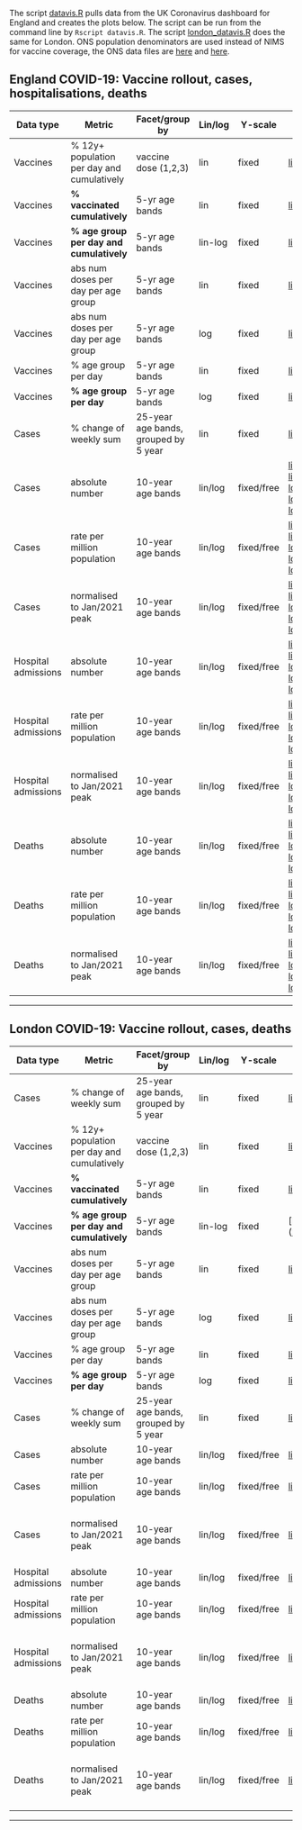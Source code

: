 The script [datavis.R](https://github.com/mbkoltai/uk_covid_datavis/blob/master/datavis.R) pulls data from the UK Coronavirus dashboard for England and creates the plots below. The script can be run from the command line by `Rscript datavis.R`.
The script [london_datavis.R](https://github.com/mbkoltai/uk_covid_datavis/blob/master/london_datavis.R) does the same for London.
ONS population denominators are used instead of NIMS for vaccine coverage, the ONS data files are [here](https://github.com/mbkoltai/uk_covid_datavis/blob/master/ONS_2019_midpoint_population_estim_modified.csv) and [here](https://github.com/mbkoltai/uk_covid_datavis/blob/master/ons_all_age_groups_uk_england_2019.csv).

## England COVID-19: Vaccine rollout, cases, hospitalisations, deaths


| Data type           | Metric                                     | Facet/group by                   | Lin/log | Y-scale    | Link | comment         |
  |---------------------|--------------------------------------------|--------------------------------------|---------|------------|---------------------------------------------------------------------------------------------------------------------------------------------------------------------------------------------------------------------------------------------------------------------------------------------------------------------------------------------------------------------------------------------------------------------------------------------------------------------------------------------------------------------------------------------------------------------------------------------------------------------------------------------------------------------------------------------------------------------------------------------------------------------------------------------------------------------------------------------------------------------------------------------------------------------------------------------------------------------------------------------------------------------------------------------------------------------------------------|-----------------|
  | Vaccines            | % 12y+ population per day and cumulatively | vaccine dose (1,2,3)                 | lin     | fixed      | [link](https://github.com/mbkoltai/uk_covid_datavis/raw/master/vaccine_data/vaccine_allage_phaseportrait_3rows.png)        |                 |
  | Vaccines            | **% vaccinated cumulatively**                  | 5-yr age bands                       | lin     | fixed      | [link](https://github.com/mbkoltai/uk_covid_datavis/raw/master/vaccine_data/vaccine_by_age_cumul.png) |                 |
  | Vaccines            | **% age group per day and cumulatively**       | 5-yr age bands                       | lin-log | fixed      | [link](https://github.com/mbkoltai/uk_covid_datavis/raw/master/vaccine_data/vaccine_by_age_phaseportrait_both_doses_line_log.png) |                 |
  | Vaccines            | abs num doses per day per age group        | 5-yr age bands                       | lin     | fixed      | [link](https://github.com/mbkoltai/uk_covid_datavis/raw/master/vaccine_data/vaccine_by_age_rate_absnum_lin.png)          |                 |
  | Vaccines            | abs num doses per day per age group        | 5-yr age bands                       | log     | fixed      | [link](https://github.com/mbkoltai/uk_covid_datavis/raw/master/vaccine_data/vaccine_by_age_rate_absnum_log.png) |                 |
  | Vaccines            | % age group per day                        | 5-yr age bands                       | lin     | fixed      | [link](https://github.com/mbkoltai/uk_covid_datavis/raw/master/vaccine_data/vaccine_by_age_rate_lin.png)    |                 |
  | Vaccines            | **% age group per day**                        | 5-yr age bands                       | log     | fixed      | [link](https://raw.githubusercontent.com/mbkoltai/uk_covid_datavis/master/vaccine_data/vaccine_by_age_rate_log.png)   |                 |
  | Cases               | % change of weekly sum                     | 25-year age bands, grouped by 5 year | lin     | fixed      | [link](https://raw.githubusercontent.com/mbkoltai/uk_covid_datavis/master/england_cases_age_4groups_rollingsum_change.png)  |                 |
  | Cases               | absolute number                | 10-year age bands                    | lin/log | fixed/free |   [linear_nofacet](https://raw.githubusercontent.com/mbkoltai/uk_covid_datavis/master/cases_hosp_deaths_from_2021_10_01/england_cases_by_age_lineplot_linear_nofacet_absnum.png)    [linear_free_facet](https://raw.githubusercontent.com/mbkoltai/uk_covid_datavis/master/cases_hosp_deaths_from_2021_10_01/england_cases_by_age_lineplot_linear_absnum.png)  [log_nofacet](https://raw.githubusercontent.com/mbkoltai/uk_covid_datavis/master/cases_hosp_deaths_from_2021_10_01/england_cases_by_age_lineplot_log_nofacet_absnum.png)  [log_free_facet](https://raw.githubusercontent.com/mbkoltai/uk_covid_datavis/master/cases_hosp_deaths_from_2021_10_01/england_cases_by_age_lineplot_log_absnum.png)  [log_fixed_facet](https://raw.githubusercontent.com/mbkoltai/uk_covid_datavis/master/cases_hosp_deaths_from_2021_10_01/england_cases_by_age_lineplot_log_yfixed_absnum.png)   | from 2021/07/01 |
  | Cases               | rate per million population                | 10-year age bands                    | lin/log | fixed/free | [linear_nofacet](https://raw.githubusercontent.com/mbkoltai/uk_covid_datavis/master/cases_hosp_deaths_from_2021_10_01/england_cases_by_age_lineplot_linear_nofacet_rate.png)  [linear_free_facet](https://raw.githubusercontent.com/mbkoltai/uk_covid_datavis/master/cases_hosp_deaths_from_2021_10_01/england_cases_by_age_lineplot_linear_rate.png)  [log_nofacet](https://raw.githubusercontent.com/mbkoltai/uk_covid_datavis/master/cases_hosp_deaths_from_2021_10_01/england_cases_by_age_lineplot_log_nofacet_rate.png)   [log_free_facet](https://raw.githubusercontent.com/mbkoltai/uk_covid_datavis/master/cases_hosp_deaths_from_2021_10_01/england_cases_by_age_lineplot_log_rate.png)   [log_fixed_facet](https://raw.githubusercontent.com/mbkoltai/uk_covid_datavis/master/cases_hosp_deaths_from_2021_10_01/england_cases_by_age_lineplot_log_yfixed_rate.png) | from 2021/07/01 |
  | Cases               | normalised to Jan/2021 peak                | 10-year age bands                    | lin/log | fixed/free | [linear_nofacet](https://raw.githubusercontent.com/mbkoltai/uk_covid_datavis/master/cases_hosp_deaths_from_2021_10_01/england_cases_by_age_lineplot_linear_nofacet_absnum_peak_norm.png)  [linear_free_facet](https://raw.githubusercontent.com/mbkoltai/uk_covid_datavis/master/cases_hosp_deaths_from_2021_10_01/england_cases_by_age_lineplot_linear_absnum_peak_norm.png)  [log_nofacet](https://raw.githubusercontent.com/mbkoltai/uk_covid_datavis/master/cases_hosp_deaths_from_2021_10_01/england_cases_by_age_lineplot_log_nofacet_absnum_peak_norm.png)   [log_free_facet](https://raw.githubusercontent.com/mbkoltai/uk_covid_datavis/master/cases_hosp_deaths_from_2021_10_01/england_cases_by_age_lineplot_log_absnum_peak_norm.png)  [log_fixed_facet](https://raw.githubusercontent.com/mbkoltai/uk_covid_datavis/master/cases_hosp_deaths_from_2021_10_01/england_cases_by_age_lineplot_log_yfixed_absnum_peak_norm.png) | from 2021/07/01, normalised to Jan/2021 peak |
  | Hospital admissions               | absolute number                | 10-year age bands                    | lin/log | fixed/free |  [linear_nofacet](https://raw.githubusercontent.com/mbkoltai/uk_covid_datavis/master/cases_hosp_deaths_from_2021_10_01/england_admissions_by_age_lineplot_linear_nofacet_absnum.png)  [linear_free_facet](https://raw.githubusercontent.com/mbkoltai/uk_covid_datavis/master/cases_hosp_deaths_from_2021_10_01/england_admissions_by_age_lineplot_linear_absnum.png)  [log_nofacet](https://raw.githubusercontent.com/mbkoltai/uk_covid_datavis/master/cases_hosp_deaths_from_2021_10_01/england_admissions_by_age_lineplot_log_nofacet_absnum.png)  [log_free_facet](https://raw.githubusercontent.com/mbkoltai/uk_covid_datavis/master/cases_hosp_deaths_from_2021_10_01/england_admissions_by_age_lineplot_log_absnum.png)  [log_fixed_facet](https://raw.githubusercontent.com/mbkoltai/uk_covid_datavis/master/cases_hosp_deaths_from_2021_10_01/england_admissions_by_age_lineplot_log_yfixed_absnum.png) | from 2021/07/01 |
  | Hospital admissions               | rate per million population                | 10-year age bands                    | lin/log | fixed/free |  [linear_nofacet](https://raw.githubusercontent.com/mbkoltai/uk_covid_datavis/master/cases_hosp_deaths_from_2021_10_01/england_admissions_by_age_lineplot_linear_nofacet_rate.png)  [linear_free_facet](https://raw.githubusercontent.com/mbkoltai/uk_covid_datavis/master/cases_hosp_deaths_from_2021_10_01/england_admissions_by_age_lineplot_linear_rate.png)  [log_nofacet](https://raw.githubusercontent.com/mbkoltai/uk_covid_datavis/master/cases_hosp_deaths_from_2021_10_01/england_admissions_by_age_lineplot_log_nofacet_rate.png)  [log_free_facet](https://raw.githubusercontent.com/mbkoltai/uk_covid_datavis/master/cases_hosp_deaths_from_2021_10_01/england_admissions_by_age_lineplot_log_rate.png)  [log_fixed_facet](https://raw.githubusercontent.com/mbkoltai/uk_covid_datavis/master/cases_hosp_deaths_from_2021_10_01/england_admissions_by_age_lineplot_log_yfixed_rate.png) | from 2021/07/01 |
  | Hospital admissions               | normalised to Jan/2021 peak                | 10-year age bands                    | lin/log | fixed/free |  [linear_nofacet](https://raw.githubusercontent.com/mbkoltai/uk_covid_datavis/master/cases_hosp_deaths_from_2021_10_01/england_admissions_by_age_lineplot_linear_nofacet_absnum_peak_norm.png)  [linear_free_facet](https://raw.githubusercontent.com/mbkoltai/uk_covid_datavis/master/cases_hosp_deaths_from_2021_10_01/england_admissions_by_age_lineplot_linear_absnum_peak_norm.png)  [log_nofacet](https://raw.githubusercontent.com/mbkoltai/uk_covid_datavis/master/cases_hosp_deaths_from_2021_10_01/england_admissions_by_age_lineplot_log_nofacet_absnum_peak_norm.png)  [log_free_facet](https://raw.githubusercontent.com/mbkoltai/uk_covid_datavis/master/cases_hosp_deaths_from_2021_10_01/england_admissions_by_age_lineplot_log_absnum_peak_norm.png)  [log_fixed_facet](https://raw.githubusercontent.com/mbkoltai/uk_covid_datavis/master/cases_hosp_deaths_from_2021_10_01/england_admissions_by_age_lineplot_log_yfixed_absnum_peak_norm.png) | from 2021/07/01, normalised to Jan/2021 peak |
  | Deaths               | absolute number                | 10-year age bands                    | lin/log | fixed/free |  [linear_nofacet](https://raw.githubusercontent.com/mbkoltai/uk_covid_datavis/master/cases_hosp_deaths_from_2021_10_01/england_deaths_by_age_lineplot_linear_nofacet_absnum.png)  [linear_free_facet](https://raw.githubusercontent.com/mbkoltai/uk_covid_datavis/master/cases_hosp_deaths_from_2021_10_01/england_deaths_by_age_lineplot_linear_absnum.png)  [log_nofacet](https://raw.githubusercontent.com/mbkoltai/uk_covid_datavis/master/cases_hosp_deaths_from_2021_10_01/england_deaths_by_age_lineplot_log_nofacet_absnum.png)  [log_free_facet](https://raw.githubusercontent.com/mbkoltai/uk_covid_datavis/master/cases_hosp_deaths_from_2021_10_01/england_deaths_by_age_lineplot_log_absnum.png)  [log_fixed_facet](https://raw.githubusercontent.com/mbkoltai/uk_covid_datavis/master/cases_hosp_deaths_from_2021_10_01/england_deaths_by_age_lineplot_log_yfixed_absnum.png) | from 2021/07/01 |
  | Deaths               | rate per million population                | 10-year age bands                    | lin/log | fixed/free |  [linear_nofacet](https://raw.githubusercontent.com/mbkoltai/uk_covid_datavis/master/cases_hosp_deaths_from_2021_10_01/england_deaths_by_age_lineplot_linear_nofacet_rate.png)  [linear_free_facet](https://raw.githubusercontent.com/mbkoltai/uk_covid_datavis/master/cases_hosp_deaths_from_2021_10_01/england_deaths_by_age_lineplot_linear_rate.png)  [log_nofacet](https://raw.githubusercontent.com/mbkoltai/uk_covid_datavis/master/cases_hosp_deaths_from_2021_10_01/england_deaths_by_age_lineplot_log_nofacet_rate.png)  [log_free_facet](https://raw.githubusercontent.com/mbkoltai/uk_covid_datavis/master/cases_hosp_deaths_from_2021_10_01/england_deaths_by_age_lineplot_log_rate.png)  [log_fixed_facet](https://raw.githubusercontent.com/mbkoltai/uk_covid_datavis/master/cases_hosp_deaths_from_2021_10_01/england_deaths_by_age_lineplot_log_yfixed_rate.png)                                                             | from 2021/07/01 |
  | Deaths               | normalised to Jan/2021 peak                | 10-year age bands                    | lin/log | fixed/free |  [linear_nofacet](https://raw.githubusercontent.com/mbkoltai/uk_covid_datavis/master/cases_hosp_deaths_from_2021_10_01/england_deaths_by_age_lineplot_linear_nofacet_absnum_peak_norm.png)  [linear_free_facet](https://raw.githubusercontent.com/mbkoltai/uk_covid_datavis/master/cases_hosp_deaths_from_2021_10_01/england_deaths_by_age_lineplot_linear_absnum_peak_norm.png)  [log_nofacet](https://raw.githubusercontent.com/mbkoltai/uk_covid_datavis/master/cases_hosp_deaths_from_2021_10_01/england_deaths_by_age_lineplot_log_nofacet_absnum_peak_norm.png)  [log_free_facet](https://raw.githubusercontent.com/mbkoltai/uk_covid_datavis/master/cases_hosp_deaths_from_2021_10_01/england_deaths_by_age_lineplot_log_absnum_peak_norm.png)  [log_fixed_facet](https://raw.githubusercontent.com/mbkoltai/uk_covid_datavis/master/cases_hosp_deaths_from_2021_10_01/england_deaths_by_age_lineplot_log_yfixed_absnum_peak_norm.png)  | from 2021/07/01, normalised to Jan/2021 peak |

****

## London COVID-19: Vaccine rollout, cases, deaths

| Data type           | Metric                                     | Facet/group by                   | Lin/log | Y-scale    | Link | comment         |
  |---------------------|--------------------------------------------|--------------------------------------|---------|------------|---------------------------------------------------------------------------------------------------------------------------------------------------------------------------------------------------------------------------------------------------------------------------------------------------------------------------------------------------------------------------------------------------------------------------------------------------------------------------------------------------------------------------------------------------------------------------------------------------------------------------------------------------------------------------------------------------------------------------------------------------------------------------------------------------------------------------------------------------------------------------------------------------------------------------------------------------------------------------------------------------------------------------------------------------------------------------------------|-----------------|
  | Cases               | % change of weekly sum                     | 25-year age bands, grouped by 5 year | lin     | fixed      | [link](https://raw.githubusercontent.com/mbkoltai/uk_covid_datavis/master/london/london_cases_age_4groups_rollingsum_change.png)   |                 |
  | Vaccines            | % 12y+ population per day and cumulatively | vaccine dose (1,2,3)                 | lin     | fixed      | [link](https://github.com/mbkoltai/uk_covid_datavis/raw/master/vaccine_data/vaccine_allage_phaseportrait_3rows.png)                                          |                 |
  | Vaccines            | **% vaccinated cumulatively**                  | 5-yr age bands                       | lin     | fixed      | [link](https://github.com/mbkoltai/uk_covid_datavis/raw/master/vaccine_data/vaccine_by_age_cumul.png)  |                 |
  | Vaccines            | **% age group per day and cumulatively**       | 5-yr age bands                       | lin-log | fixed      | [link](https://github.com/mbkoltai/uk_covid_datavis/raw/master/vaccine_data/vaccine_by_age_phaseportrait_both_doses_line_log.png |                 |
  | Vaccines            | abs num doses per day per age group        | 5-yr age bands                       | lin     | fixed      | [link](https://github.com/mbkoltai/uk_covid_datavis/raw/master/vaccine_data/vaccine_by_age_rate_absnum_lin.png) |                 |
  | Vaccines            | abs num doses per day per age group        | 5-yr age bands                       | log     | fixed      | [link](https://github.com/mbkoltai/uk_covid_datavis/raw/master/vaccine_data/vaccine_by_age_rate_absnum_log.png) |                 |
  | Vaccines            | % age group per day                        | 5-yr age bands                       | lin     | fixed      | [link](https://github.com/mbkoltai/uk_covid_datavis/raw/master/vaccine_data/vaccine_by_age_rate_lin.png) |                 |
  | Vaccines            | **% age group per day**                        | 5-yr age bands                       | log     | fixed      | [link](https://raw.githubusercontent.com/mbkoltai/uk_covid_datavis/master/london/vaccine_data/vaccine_by_age_rate_log.png) |                 |
  | Cases               | % change of weekly sum                     | 25-year age bands, grouped by 5 year | lin     | fixed      | [link](https://raw.githubusercontent.com/mbkoltai/uk_covid_datavis/master/london/london_cases_age_4groups_rollingsum_change.png)  |                 |
  | Cases               | absolute number                | 10-year age bands | lin/log | fixed/free |  [linear_nofacet](https://raw.githubusercontent.com/mbkoltai/uk_covid_datavis/master/london/cases_hosp_deaths_from_2021_10_01/london_cases_by_age_lineplot_linear_nofacet_absnum.png)  [linear_free_facet](https://raw.githubusercontent.com/mbkoltai/uk_covid_datavis/master/london/cases_hosp_deaths_from_2021_10_01/london_cases_by_age_lineplot_linear_absnum.png)  [log_nofacet](https://raw.githubusercontent.com/mbkoltai/uk_covid_datavis/master/london/cases_hosp_deaths_from_2021_10_01/london_cases_by_age_lineplot_log_nofacet_absnum.png)  [log_free_facet](https://raw.githubusercontent.com/mbkoltai/uk_covid_datavis/master/london/cases_hosp_deaths_from_2021_10_01/london_cases_by_age_lineplot_log_absnum.png)  [log_fixed_facet](https://raw.githubusercontent.com/mbkoltai/uk_covid_datavis/master/london/cases_hosp_deaths_from_2021_10_01/london_cases_by_age_lineplot_log_yfixed_absnum.png) | from 2021/07/01 |
  | Cases               | rate per million population | 10-year age bands | lin/log | fixed/free |  [linear_nofacet](https://raw.githubusercontent.com/mbkoltai/uk_covid_datavis/master/london/cases_hosp_deaths_from_2021_10_01/london_cases_by_age_lineplot_linear_nofacet_rate.png)  [linear_free_facet](https://raw.githubusercontent.com/mbkoltai/uk_covid_datavis/master/london/cases_hosp_deaths_from_2021_10_01/london_cases_by_age_lineplot_linear_rate.png)  [log_nofacet](https://raw.githubusercontent.com/mbkoltai/uk_covid_datavis/master/london/cases_hosp_deaths_from_2021_10_01/london_cases_by_age_lineplot_log_nofacet_rate.png)  [log_free_facet](https://raw.githubusercontent.com/mbkoltai/uk_covid_datavis/master/london/cases_hosp_deaths_from_2021_10_01/london_cases_by_age_lineplot_log_rate.png)  [log_fixed_facet](https://raw.githubusercontent.com/mbkoltai/uk_covid_datavis/master/london/cases_hosp_deaths_from_2021_10_01/london_cases_by_age_lineplot_log_yfixed_rate.png) | from 2021/07/01 |
  | Cases               | normalised to Jan/2021 peak                | 10-year age bands                    | lin/log | fixed/free |  [linear_nofacet](https://raw.githubusercontent.com/mbkoltai/uk_covid_datavis/master/london/cases_hosp_deaths_from_2021_10_01/london_cases_by_age_lineplot_linear_nofacet_absnum_peak_norm.png)  [linear_free_facet](https://raw.githubusercontent.com/mbkoltai/uk_covid_datavis/master/london/cases_hosp_deaths_from_2021_10_01/london_cases_by_age_lineplot_linear_absnum_peak_norm.png)  [log_nofacet](https://raw.githubusercontent.com/mbkoltai/uk_covid_datavis/master/london/cases_hosp_deaths_from_2021_10_01/london_cases_by_age_lineplot_log_nofacet_absnum_peak_norm.png)  [log_free_facet](https://raw.githubusercontent.com/mbkoltai/uk_covid_datavis/master/london/cases_hosp_deaths_from_2021_10_01/london_cases_by_age_lineplot_log_absnum_peak_norm.png)  [log_fixed_facet](https://raw.githubusercontent.com/mbkoltai/uk_covid_datavis/master/london/cases_hosp_deaths_from_2021_10_01/london_cases_by_age_lineplot_log_yfixed_absnum_peak_norm.png) | from 2021/07/01, normalised to Jan/2021 peak |
  | Hospital admissions               | absolute number                | 10-year age bands                    | lin/log | fixed/free |  [linear_nofacet](https://raw.githubusercontent.com/mbkoltai/uk_covid_datavis/master/london/cases_hosp_deaths_from_2021_10_01/london_admissions_by_age_lineplot_linear_nofacet_absnum.png)  [linear_free_facet](https://raw.githubusercontent.com/mbkoltai/uk_covid_datavis/master/london/cases_hosp_deaths_from_2021_10_01/london_admissions_by_age_lineplot_linear_absnum.png)  [log_nofacet](https://raw.githubusercontent.com/mbkoltai/uk_covid_datavis/master/london/cases_hosp_deaths_from_2021_10_01/london_admissions_by_age_lineplot_log_nofacet_absnum.png)  [log_free_facet](https://raw.githubusercontent.com/mbkoltai/uk_covid_datavis/master/london/cases_hosp_deaths_from_2021_10_01/london_admissions_by_age_lineplot_log_absnum.png)  [log_fixed_facet](https://raw.githubusercontent.com/mbkoltai/uk_covid_datavis/master/london/cases_hosp_deaths_from_2021_10_01/london_admissions_by_age_lineplot_log_yfixed_absnum.png) | from 2021/07/01 |
  | Hospital admissions               | rate per million population | 10-year age bands | lin/log | fixed/free |  [linear_nofacet](https://raw.githubusercontent.com/mbkoltai/uk_covid_datavis/master/london/cases_hosp_deaths_from_2021_10_01/london_admissions_by_age_lineplot_linear_nofacet_rate.png)  [linear_free_facet](https://raw.githubusercontent.com/mbkoltai/uk_covid_datavis/master/london/cases_hosp_deaths_from_2021_10_01/london_admissions_by_age_lineplot_linear_rate.png)  [log_nofacet](https://raw.githubusercontent.com/mbkoltai/uk_covid_datavis/master/london/cases_hosp_deaths_from_2021_10_01/london_admissions_by_age_lineplot_log_nofacet_rate.png)  [log_free_facet](https://raw.githubusercontent.com/mbkoltai/uk_covid_datavis/master/london/cases_hosp_deaths_from_2021_10_01/london_admissions_by_age_lineplot_log_rate.png)  [log_fixed_facet](https://raw.githubusercontent.com/mbkoltai/uk_covid_datavis/master/london/cases_hosp_deaths_from_2021_10_01/london_admissions_by_age_lineplot_log_yfixed_rate.png) | from 2021/07/01 |
  | Hospital admissions | normalised to Jan/2021 peak | 10-year age bands | lin/log | fixed/free |  [linear_nofacet](https://raw.githubusercontent.com/mbkoltai/uk_covid_datavis/master/london/cases_hosp_deaths_from_2021_10_01/london_admissions_by_age_lineplot_linear_nofacet_absnum_peak_norm.png)  [linear_free_facet](https://raw.githubusercontent.com/mbkoltai/uk_covid_datavis/master/london/cases_hosp_deaths_from_2021_10_01/london_admissions_by_age_lineplot_linear_absnum_peak_norm.png)  [log_nofacet](https://raw.githubusercontent.com/mbkoltai/uk_covid_datavis/master/london/cases_hosp_deaths_from_2021_10_01/london_admissions_by_age_lineplot_log_nofacet_absnum_peak_norm.png)  [log_free_facet](https://raw.githubusercontent.com/mbkoltai/uk_covid_datavis/master/london/cases_hosp_deaths_from_2021_10_01/london_admissions_by_age_lineplot_log_absnum_peak_norm.png)  [log_fixed_facet](https://raw.githubusercontent.com/mbkoltai/uk_covid_datavis/master/london/cases_hosp_deaths_from_2021_10_01/london_admissions_by_age_lineplot_log_yfixed_absnum_peak_norm.png) | from 2021/07/01, normalised to Jan/2021 peak |
  | Deaths               | absolute number | 10-year age bands | lin/log | fixed/free |  [linear_nofacet](https://raw.githubusercontent.com/mbkoltai/uk_covid_datavis/master/london/cases_hosp_deaths_from_2021_10_01/london_deaths_by_age_lineplot_linear_nofacet_absnum.png)  [linear_free_facet](https://raw.githubusercontent.com/mbkoltai/uk_covid_datavis/master/london/cases_hosp_deaths_from_2021_10_01/london_deaths_by_age_lineplot_linear_absnum.png)  [log_nofacet](https://raw.githubusercontent.com/mbkoltai/uk_covid_datavis/master/london/cases_hosp_deaths_from_2021_10_01/london_deaths_by_age_lineplot_log_nofacet_absnum.png)  [log_free_facet](https://raw.githubusercontent.com/mbkoltai/uk_covid_datavis/master/london/cases_hosp_deaths_from_2021_10_01/london_deaths_by_age_lineplot_log_absnum.png)  [log_fixed_facet](https://raw.githubusercontent.com/mbkoltai/uk_covid_datavis/master/london/cases_hosp_deaths_from_2021_10_01/london_deaths_by_age_lineplot_log_yfixed_absnum.png) | from 2021/07/01 |
  | Deaths               | rate per million population | 10-year age bands | lin/log | fixed/free |  [linear_nofacet](https://raw.githubusercontent.com/mbkoltai/uk_covid_datavis/master/london/cases_hosp_deaths_from_2021_10_01/london_deaths_by_age_lineplot_linear_nofacet_rate.png)  [linear_free_facet](https://raw.githubusercontent.com/mbkoltai/uk_covid_datavis/master/london/cases_hosp_deaths_from_2021_10_01/london_deaths_by_age_lineplot_linear_rate.png)  [log_nofacet](https://raw.githubusercontent.com/mbkoltai/uk_covid_datavis/master/london/cases_hosp_deaths_from_2021_10_01/london_deaths_by_age_lineplot_log_nofacet_rate.png)  [log_free_facet](https://raw.githubusercontent.com/mbkoltai/uk_covid_datavis/master/london/cases_hosp_deaths_from_2021_10_01/london_deaths_by_age_lineplot_log_rate.png)  [log_fixed_facet](https://raw.githubusercontent.com/mbkoltai/uk_covid_datavis/master/london/cases_hosp_deaths_from_2021_10_01/london_deaths_by_age_lineplot_log_yfixed_rate.png)                                                             | from 2021/07/01 |
  | Deaths               | normalised to Jan/2021 peak | 10-year age bands | lin/log | fixed/free |  [linear_nofacet](https://raw.githubusercontent.com/mbkoltai/uk_covid_datavis/master/london/cases_hosp_deaths_from_2021_10_01/london_deaths_by_age_lineplot_linear_nofacet_absnum_peak_norm.png)  [linear_free_facet](https://raw.githubusercontent.com/mbkoltai/uk_covid_datavis/master/london/cases_hosp_deaths_from_2021_10_01/london_deaths_by_age_lineplot_linear_absnum_peak_norm.png)  [log_nofacet](https://raw.githubusercontent.com/mbkoltai/uk_covid_datavis/master/london/cases_hosp_deaths_from_2021_10_01/london_deaths_by_age_lineplot_log_nofacet_absnum_peak_norm.png)  [log_free_facet](https://raw.githubusercontent.com/mbkoltai/uk_covid_datavis/master/london/cases_hosp_deaths_from_2021_10_01/london_deaths_by_age_lineplot_log_absnum_peak_norm.png)  [log_fixed_facet](https://raw.githubusercontent.com/mbkoltai/uk_covid_datavis/master/london/cases_hosp_deaths_from_2021_10_01/london_deaths_by_age_lineplot_log_yfixed_absnum_peak_norm.png)  | from 2021/07/01, normalised to Jan/2021 peak |

******************

